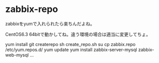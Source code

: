 zabbix-repo
=======

zabbixをyumで入れられたら楽ちんだよね。

CentOS6.3 64bitで動かしてね。違う環境の場合は適当に変更してちょ。

 yum install git createrepo
 sh create_repo.sh
 su
 cp zabbix.repo /etc/yum.repos.d/
 yum update
 yum install zabbix-server-mysql zabbix-web-mysql ...
